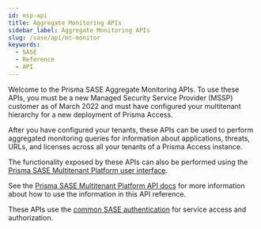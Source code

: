 ```yaml
---
id: msp-api
title: Aggregate Monitoring APIs
sidebar_label: Aggregate Monitoring APIs
slug: /sase/api/mt-monitor
keywords:
  - SASE
  - Reference
  - API
---
```


Welcome to the Prisma SASE Aggregate Monitoring APIs. To use these APIs, you must be a new Managed
Security Service Provider (MSSP) customer as of March 2022 and must have configured your multitenant
hierarchy for a new deployment of Prisma Access.

After you have configured your tenants, these APIs can be used to perform aggregated monitoring
queries for information about applications, threats, URLs, and licenses across all your tenants of a
Prisma Access instance.

The functionality exposed by these APIs can also be performed using the [Prisma SASE Multitenant
Platform user
interface](https://docs.paloaltonetworks.com/sase/prisma-sase-multitenant-platform/monitor-tenants).

See the [Prisma SASE Multitenant Platform API docs](/sase/docs/mt-monitor) for more information about
how to use the information in this API reference.

These APIs use the [common SASE authentication](/sase/docs/getstarted) for service access and authorization.
